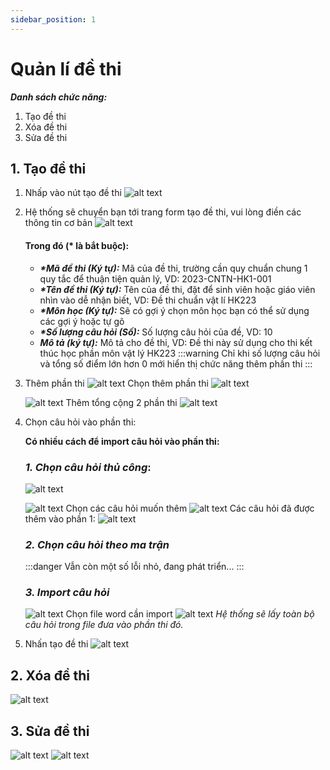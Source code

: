 ```yaml
---
sidebar_position: 1
---
```


# Quản lí đề thi

**_Danh sách chức năng:_**

1. Tạo đề thi
1. Xóa đề thi
1. Sửa đề thi

## 1. Tạo đề thi

1. Nhấp vào nút tạo đề thi
   ![alt text](image.png)
1. Hệ thống sẽ chuyển bạn tới trang form tạo đề thi, vui lòng điền các thông tin cơ bản
   ![alt text](image-1.png)
   #### Trong đó (\* là bắt buộc):
   - **_\*Mã đề thi (Ký tự):_** Mã của đề thi, trường cần quy chuẩn chung 1 quy tắc để thuận tiện quản lý, VD: 2023-CNTN-HK1-001
   - **_\*Tên đề thi (Ký tự):_** Tên của đề thi, đặt để sinh viên hoặc giáo viên nhìn vào dễ nhận biết, VD: Đề thi chuẩn vật lí HK223
   - **_\*Môn học (Ký tự):_** Sẽ có gợi ý chọn môn học bạn có thể sử dụng các gợi ý hoặc tự gõ
   - **_\*Số lượng câu hỏi (Số):_** Số lượng câu hỏi của đề, VD: 10
   - **_Mô tả (ký tự):_** Mô tả cho đề thi, VD: Đề thi này sử dụng cho thi kết thúc học phần môn vật lý HK223
     :::warning
     Chỉ khi số lượng câu hỏi và tổng số điểm lớn hơn 0 mới hiển thị chức năng thêm phần thi
     :::
1. Thêm phần thi
   ![alt text](image-2.png)
   Chọn thêm phần thi
   ![alt text](image-3.png)

   ![alt text](image-4.png)
   Thêm tổng cộng 2 phần thi
   ![alt text](image-5.png)

1. Chọn câu hỏi vào phần thi:

   **Có nhiều cách để import câu hỏi vào phần thi:**

   ### _1. Chọn câu hỏi thủ công_:

   ![alt text](image-6.png)

   ![alt text](image-7.png)
   Chọn các câu hỏi muốn thêm
   ![alt text](image-8.png)
   Các câu hỏi đã được thêm vào phần 1:
   ![alt text](image-9.png)

   ### _2. Chọn câu hỏi theo ma trận_

   :::danger
   Vẫn còn một số lỗi nhỏ, đang phát triển...
   :::

   ### _3. Import câu hỏi_

   ![alt text](image-10.png)
   Chọn file word cần import
   ![alt text](image-11.png)
   _Hệ thống sẽ lấy toàn bộ câu hỏi trong file đưa vào phần thi đó._

1. Nhấn tạo đề thi
   ![alt text](image-12.png)

## 2. Xóa đề thi

![alt text](image-14.png)

## 3. Sửa đề thi

![alt text](image-15.png)
![alt text](image-16.png)

